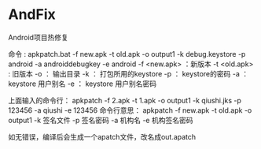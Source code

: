 # AndFix
Android项目热修复

命令 : apkpatch.bat -f new.apk -t old.apk -o output1 -k debug.keystore -p android -a androiddebugkey -e android
-f <new.apk> ：新版本
-t <old.apk> : 旧版本
-o <output> ： 输出目录
-k <keystore>： 打包所用的keystore
-p <password>： keystore的密码
-a <alias>： keystore 用户别名
-e <alias password>： keystore 用户别名密码

上面输入的命令行：
apkpatch -f 2.apk -t 1.apk -o output1 -k qiushi.jks -p 123456 -a qiushi -e 123456 
命令行意思：
apkpatch -f new.apk -t old.apk -o output1 -k 签名文件 -p 签名密码 -a 机构名 -e 机构签名密码

如无错误，编译后会生成一个apatch文件，改名成out.apatch
